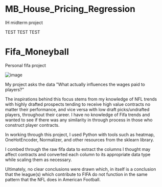 # MB_House_Pricing_Regression
IH midterm project

TEST TEST TEST


# Fifa_Moneyball
Personal fifa project

![image](https://user-images.githubusercontent.com/71361520/136672613-b5fa64e1-b8a4-4796-985a-9ae8d5843a50.png)


My project asks the data "What actually influences the wages paid to players?"

The inspirations behind this focus stems from my knowledge of NFL trends with
highly drafted prospects tending to receive high value contracts no matter
their performance, and vice versa with low draft picks/undrafted players, 
throughout their career. I have no knowledge of Fifa trends and wanted to see
if there was any similarity in through process in those who construct player
contracts.

In working through this project, I used Python with tools such as heatmap, 
OneHotEncoder, Normalizer, and other resources from the sklearn library.

I combed through the raw fifa data to extract the columns I thought may affect
contracts and converted each column to its appropriate data type while scaling 
them as necessary.

Ultimately, no clear conclusions were drawn which, in itself is a conclusion 
that the league(s) which contribute to FIFA do not function in the same 
pattern that the NFL does in American Football.
